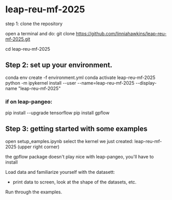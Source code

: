 # leap-reu-mf-2025

step 1: clone the repository

open a terminal and do:
git clone https://github.com/linniahawkins/leap-reu-mf-2025.git

cd leap-reu-mf-2025

## Step 2: set up your environment. 

conda env create -f environment.yml
conda activate leap-reu-mf-2025
python -m ipykernel install --user --name=leap-reu-mf-2025 --display-name "leap-reu-mf-2025"

### if on leap-pangeo:
pip install --upgrade tensorflow
pip install gpflow


## Step 3: getting started with some examples
open setup_eamples.ipynb
select the kernel we just created: leap-reu-mf-2025 (upper right corner)

the gpflow package doesn't play nice with leap-pangeo, you'll have to install

Load data and familiarize yourself with the datasett:
- print data to screen, look at the shape of the datasets, etc.

Run through the examples. 

